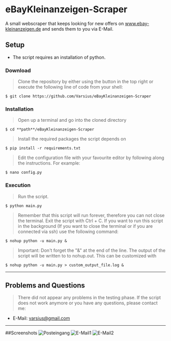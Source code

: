 # eBayKleinanzeigen-Scraper
 A small webscraper that keeps looking for new offers on www.ebay-kleinanzeigen.de and sends them to you via E-Mail.

## Setup
- The script requires an installation of python.
### Download
> Clone the repository by either using the button in the top right or execute the following line of code from your shell:
```shell
$ git clone https://github.com/Varsius/eBayKleinanzeigen-Scraper
```
### Installation
> Open up a terminal and go into the cloned directory
 ```shell
$ cd **path**/eBayKleinanzeigen-Scraper
```
> Install the required packages the script depends on
 ```shell
$ pip install -r requirements.txt
```
> Edit the configuration file with your favourite editor by following along the instructions. 
> For example:
```shell
$ nano config.py
```

### Execution
> Run the script.
```shell
$ python main.py
```
> Remember that this script will run forever, therefore you can not close the terminal.
> Exit the script with Ctrl + C.
> If you want to run this script in the background (If you want to close the terminal or if you are connected via ssh)
> use the following command:
```shell
$ nohup python -u main.py &
```
> Important: Don't forget the "&" at the end of the line. The output of the script will be written to
> to nohup.out. This can be customized with
```shell
$ nohup python -u main.py > custom_output_file.log &
```
---
## Problems and Questions
> There did not appear any problems in the testing phase.
> If the script does not work anymore or you have any questions, please contact me:
- E-Mail: varsius@gmail.com
---
##Screenshots
![Posteingang](https://imgur.com/mU4MS5o)
![E-Mail1](https://imgur.com/nDbRwbq)
![E-Mail2](https://imgur.com/NR06ujN)
